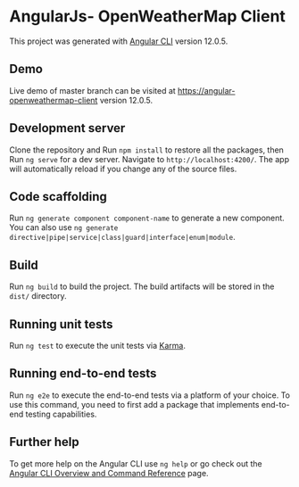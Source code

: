 # AngularJs- OpenWeatherMap Client

This project was generated with [Angular CLI](https://github.com/angular/angular-cli) version 12.0.5.

## Demo
Live demo of master branch can be visited at [https://angular-openweathermap-client](https://angular-openweathermap-client.netlify.app/) version 12.0.5.

## Development server

Clone the repository and Run `npm install` to restore all the packages, then Run `ng serve` for a dev server. Navigate to `http://localhost:4200/`. The app will automatically reload if you change any of the source files.

## Code scaffolding

Run `ng generate component component-name` to generate a new component. You can also use `ng generate directive|pipe|service|class|guard|interface|enum|module`.

## Build

Run `ng build` to build the project. The build artifacts will be stored in the `dist/` directory.

## Running unit tests

Run `ng test` to execute the unit tests via [Karma](https://karma-runner.github.io).

## Running end-to-end tests

Run `ng e2e` to execute the end-to-end tests via a platform of your choice. To use this command, you need to first add a package that implements end-to-end testing capabilities.

## Further help

To get more help on the Angular CLI use `ng help` or go check out the [Angular CLI Overview and Command Reference](https://angular.io/cli) page.
